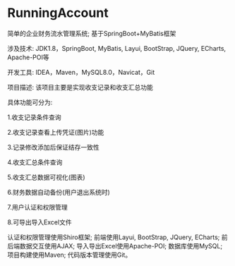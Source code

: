 # RunningAccount
简单的企业财务流水管理系统; 基于SpringBoot+MyBatis框架

涉及技术: JDK1.8，SpringBoot, MyBatis, Layui, BootStrap, JQuery, ECharts, Apache-POI等

开发工具: IDEA，Maven，MySQL8.0，Navicat，Git

项目描述: 该项目主要是实现收支记录和收支汇总功能

具体功能可分为:

1.收支记录条件查询

2.收支记录查看上传凭证(图片)功能

3.记录修改添加后保证结存一致性

4.收支汇总条件查询

5.收支汇总数据可视化(图表)

6.财务数据自动备份(用户退出系统时)

7.用户认证和权限管理

8.可导出导入Excel文件

认证和权限管理使用Shiro框架; 前端使用Layui, BootStrap, JQuery, ECharts; 前后端数据交互使用AJAX; 导入导出Excel使用Apache-POI; 数据库使用MySQL; 项目构建使用Maven; 代码版本管理使用Git。
